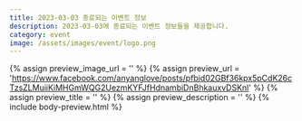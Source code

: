 ```yaml
---
title: 2023-03-03 종료되는 이벤트 정보
description: 2023-03-03에 종료되는 이벤트 정보들을 제공합니다.
category: event
image: /assets/images/event/logo.png
---
```

{% assign preview_image_url = '' %}
{% assign preview_url = 'https://www.facebook.com/anyanglove/posts/pfbid02GBf36kpx5pCdK26cTzsZLMuiiKiMHGmWQG2UezmKYFJfHdnambiDnBhkauxvDSKnl' %}
{% assign preview_title = '' %}
{% assign preview_description = '' %}
{% include body-preview.html %}